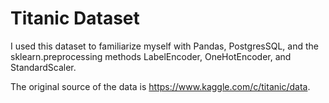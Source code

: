 # Titanic Dataset

I used this dataset to familiarize myself with Pandas, PostgresSQL, and the sklearn.preprocessing methods LabelEncoder, OneHotEncoder, and StandardScaler.

The original source of the data is https://www.kaggle.com/c/titanic/data.